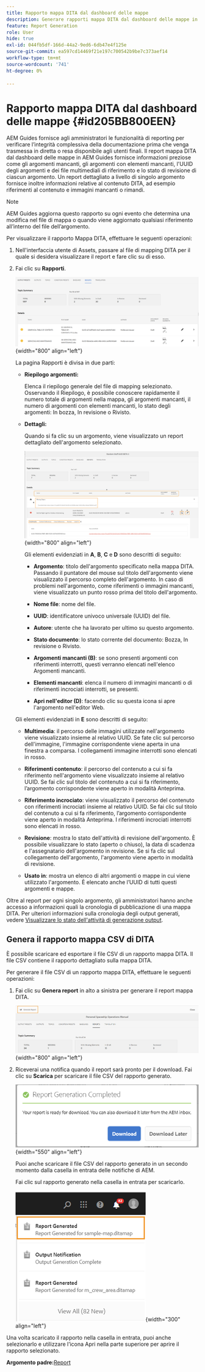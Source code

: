 ```yaml
---
title: Rapporto mappa DITA dal dashboard delle mappe
description: Generare rapporti mappa DITA dal dashboard delle mappe in AEM Guides. Scopri come generare il file CSV di un rapporto mappa DITA.
feature: Report Generation
role: User
hide: true
exl-id: 044fb5df-166d-44a2-9ed6-6db47e4f125e
source-git-commit: ea597cd14469f21e197c700542b9be7c373aef14
workflow-type: tm+mt
source-wordcount: '741'
ht-degree: 0%

---
```


# Rapporto mappa DITA dal dashboard delle mappe {#id205BB800EEN}

AEM Guides fornisce agli amministratori le funzionalità di reporting per verificare l’integrità complessiva della documentazione prima che venga trasmessa in diretta o resa disponibile agli utenti finali. Il report mappa DITA dal dashboard delle mappe in AEM Guides fornisce informazioni preziose come gli argomenti mancanti, gli argomenti con elementi mancanti, l&#39;UUID degli argomenti e dei file multimediali di riferimento e lo stato di revisione di ciascun argomento. Un report dettagliato a livello di singolo argomento fornisce inoltre informazioni relative al contenuto DITA, ad esempio riferimenti al contenuto e immagini mancanti o rimandi.

>[!NOTE]
>
> AEM Guides aggiorna questo rapporto su ogni evento che determina una modifica nel file di mappa o quando viene aggiornato qualsiasi riferimento all’interno del file dell’argomento.

Per visualizzare il rapporto Mappa DITA, effettuare le seguenti operazioni:

1. Nell&#39;interfaccia utente di Assets, passare al file di mapping DITA per il quale si desidera visualizzare il report e fare clic su di esso.

1. Fai clic su **Rapporti**.

   ![](images/reports-page-uuid.png){width="800" align="left"}

   La pagina Rapporti è divisa in due parti:

   - **Riepilogo argomenti:**

     Elenca il riepilogo generale del file di mapping selezionato. Osservando il Riepilogo, è possibile conoscere rapidamente il numero totale di argomenti nella mappa, gli argomenti mancanti, il numero di argomenti con elementi mancanti, lo stato degli argomenti: In bozza, In revisione o Rivisto.

   - **Dettagli:**

     Quando si fa clic su un argomento, viene visualizzato un report dettagliato dell&#39;argomento selezionato.

     ![](images/detailed-report-uuid.png){width="800" align="left"}

     Gli elementi evidenziati in **A**, **B**, **C** e **D** sono descritti di seguito:

      - **Argomento**: titolo dell&#39;argomento specificato nella mappa DITA. Passando il puntatore del mouse sul titolo dell&#39;argomento viene visualizzato il percorso completo dell&#39;argomento. In caso di problemi nell&#39;argomento, come riferimenti o immagini mancanti, viene visualizzato un punto rosso prima del titolo dell&#39;argomento.

      - **Nome file**: nome del file.

      - **UUID**: identificatore univoco universale \(UUID\) del file.

      - **Autore**: utente che ha lavorato per ultimo su questo argomento.

      - **Stato documento**: lo stato corrente del documento: Bozza, In revisione o Rivisto.

      - **Argomenti mancanti \(B\)**: se sono presenti argomenti con riferimenti interrotti, questi verranno elencati nell&#39;elenco Argomenti mancanti.

      - **Elementi mancanti**: elenca il numero di immagini mancanti o di riferimenti incrociati interrotti, se presenti.

      - **Apri nell&#39;editor \(D\)**: facendo clic su questa icona si apre l&#39;argomento nell&#39;editor Web.


   Gli elementi evidenziati in **E** sono descritti di seguito:

   - **Multimedia**: il percorso delle immagini utilizzate nell&#39;argomento viene visualizzato insieme al relativo UUID. Se fate clic sul percorso dell&#39;immagine, l&#39;immagine corrispondente viene aperta in una finestra a comparsa. I collegamenti immagine interrotti sono elencati in rosso.

   - **Riferimenti contenuto**: il percorso del contenuto a cui si fa riferimento nell&#39;argomento viene visualizzato insieme al relativo UUID. Se fai clic sul titolo del contenuto a cui si fa riferimento, l’argomento corrispondente viene aperto in modalità Anteprima.

   - **Riferimento incrociato**: viene visualizzato il percorso del contenuto con riferimenti incrociati insieme al relativo UUID. Se fai clic sul titolo del contenuto a cui si fa riferimento, l’argomento corrispondente viene aperto in modalità Anteprima. I riferimenti incrociati interrotti sono elencati in rosso.

   - **Revisione**: mostra lo stato dell&#39;attività di revisione dell&#39;argomento. È possibile visualizzare lo stato \(aperto o chiuso\), la data di scadenza e l&#39;assegnatario dell&#39;argomento in revisione. Se si fa clic sul collegamento dell&#39;argomento, l&#39;argomento viene aperto in modalità di revisione.

   - **Usato in**: mostra un elenco di altri argomenti o mappe in cui viene utilizzato l&#39;argomento. È elencato anche l’UUID di tutti questi argomenti e mappe.

Oltre al report per ogni singolo argomento, gli amministratori hanno anche accesso a informazioni quali la cronologia di pubblicazione di una mappa DITA. Per ulteriori informazioni sulla cronologia degli output generati, vedere [Visualizzare lo stato dell&#39;attività di generazione output](generate-output-for-a-dita-map.md#viewing_output_history).

## Genera il rapporto mappa CSV di DITA

È possibile scaricare ed esportare il file CSV di un rapporto mappa DITA. Il file CSV contiene il rapporto dettagliato sulla mappa DITA.

Per generare il file CSV di un rapporto mappa DITA, effettuare le seguenti operazioni:

1. Fai clic su **Genera report** in alto a sinistra per generare il report mappa DITA.

   ![](images/generate-DITA-map-report.png){width="800" align="left"}

1. Riceverai una notifica quando il report sarà pronto per il download. Fai clic su **Scarica** per scaricare il file CSV del rapporto generato.

   ![](images/download-report-dialog.png){width="550" align="left"}


   Puoi anche scaricare il file CSV del rapporto generato in un secondo momento dalla casella in entrata delle notifiche di AEM.

   Fai clic sul rapporto generato nella casella in entrata per scaricarlo.

   ![](images/report-inbox--notification.png){width="300" align="left"}

Una volta scaricato il rapporto nella casella in entrata, puoi anche selezionarlo e utilizzare l’icona Apri nella parte superiore per aprire il rapporto selezionato.

**Argomento padre:**&#x200B;[&#x200B; Report](reports-intro.md)
